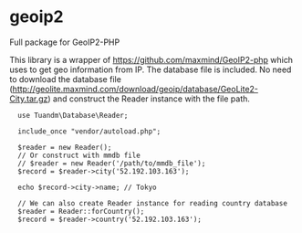 # geoip2
Full package for GeoIP2-PHP

This library is a wrapper of https://github.com/maxmind/GeoIP2-php which uses to get geo information from IP.
The database file is included. No need to download the database file (http://geolite.maxmind.com/download/geoip/database/GeoLite2-City.tar.gz) and construct the Reader instance with the file path.

```
  use Tuandm\Database\Reader;
  
  include_once "vendor/autoload.php";
  
  $reader = new Reader();
  // Or construct with mmdb file
  // $reader = new Reader('/path/to/mmdb_file');
  $record = $reader->city('52.192.103.163');

  echo $record->city->name; // Tokyo

  // We can also create Reader instance for reading country database
  $reader = Reader::forCountry();
  $record = $reader->country('52.192.103.163');
```
